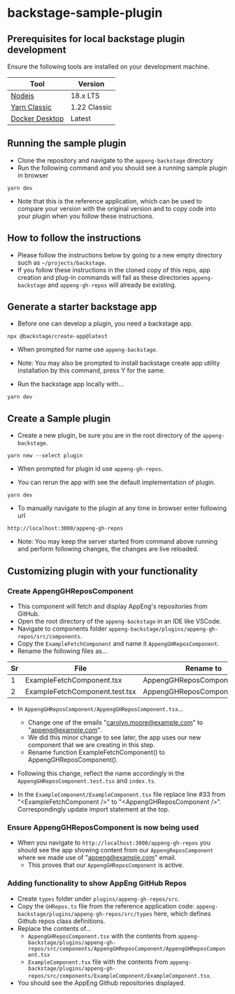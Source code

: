 # backstage-sample-plugin

## Prerequisites for local backstage plugin development
Ensure the following tools are installed on your development machine.

|Tool|Version|
|----|-------|
|[Nodejs](https://nodejs.org/en)|18.x LTS|
|[Yarn Classic](https://classic.yarnpkg.com/lang/en/docs/install/)|1.22 Classic|
|[Docker Desktop](https://docs.docker.com/engine/install/)|Latest|

## Running the sample plugin
* Clone the repository and navigate to the `appeng-backstage` directory
* Run the following command and you should see a running sample plugin in browser
```shell
yarn dev
```
* Note that this is the reference application, which can be used to compare your version with the original version and to copy code into your plugin when you follow these instructions.

## How to follow the instructions
* Please follow the instructions below by going to a new empty directory such as `~/projects/backstage`.
* If you follow these instructions in the cloned copy of this repo, app creation and plug-in commands will fail as these directories `appeng-backstage` and `appeng-gh-repos` will already be existing.

## Generate a starter backstage app
* Before one can develop a plugin, you need a backstage app.
```shell
npx @backstage/create-app@latest
```

* When prompted for name use `appeng-backstage`.

* Note: You may also be prompted to install backstage create app utility installation by this command, press Y for the same.

* Run the backstage app locally with...
```shell
yarn dev
```

## Create a Sample plugin
* Create a new plugin, be sure you are in the root directory of the `appeng-backstage`.
```shell
yarn new --select plugin
```

* When prompted for plugin id use `appeng-gh-repos`.

* You can rerun the app with see the default implementation of plugin.
```shell
yarn dev
```

* To manually navigate to the plugin at any time in browser enter following url
```url
http://localhost:3000/appeng-gh-repos
```

* Note: You may keep the server started from command above running and perform following changes, the changes are live reloaded.

## Customizing plugin with your functionality

### Create AppengGHReposComponent
* This component will fetch and display AppEng's repositories from GitHub.
* Open the root directory of the `appeng-backstage` in an IDE like VSCode.
* Navigate to components folder `appeng-backstage/plugins/appeng-gh-repos/src/components`.
* Copy the `ExampleFetchComponent` and name it `AppengGHReposComponent`.
* Rename the following files as...

|Sr|File| Rename to|
|---|---|---|
|1|ExampleFetchComponent.tsx|AppengGHReposComponent.tsx|
|2|ExampleFetchComponent.test.tsx|AppengGHReposComponent.test.tsx|

* In `AppengGHReposComponent/AppengGHReposComponent.tsx`...
    * Change one of the emails "carolyn.moore@example.com" to "appeng@example.com".
    * We did this minor change to see later, the app uses our new component that we are creating in this step.
    * Rename function ExampleFetchComponent() to AppengGHReposComponent().

* Following this change, reflect the name accordingly in the `AppengGHReposComponent.test.tsx` and `index.ts`.

* In the `ExampleComponent/ExampleComponent.tsx` file replace line #33 from "\<ExampleFetchComponent />" to "\<AppengGHReposComponent />". Correspondingly update import statement at the top.

### Ensure AppengGHReposComponent is now being used
* When you navigate to `http://localhost:3000/appeng-gh-repos` you should see the app showing content from our `AppengReposComponent` where we made use of "appeng@example.com" email.
    * This proves that our `AppengGHReposComponent` is active.

### Adding functionality to show AppEng GitHub Repos
* Create `types` folder under `plugins/appeng-gh-repos/src`.
* Copy the `GHRepos.ts` file from the reference application code: `appeng-backstage/plugins/appeng-gh-repos/src/types` here, which defines Github repos class definitions.
* Replace the contents of...
    * `AppengGHReposComponent.tsx` with the contents from `appeng-backstage/plugins/appeng-gh-repos/src/components/AppengGHReposComponent/AppengGHReposComponent.tsx` 
    * `ExampleComponent.tsx` file with the contents from `appeng-backstage/plugins/appeng-gh-repos/src/components/ExampleComponent/ExampleComponent.tsx`.
* You should see the AppEng Github repositories displayed.